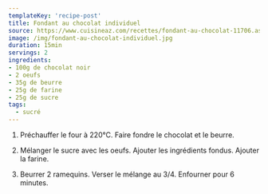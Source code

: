 ```yaml
---
templateKey: 'recipe-post'
title: Fondant au chocolat individuel
source: https://www.cuisineaz.com/recettes/fondant-au-chocolat-11706.aspx
image: /img/fondant-au-chocolat-individuel.jpg
duration: 15min
servings: 2
ingredients:
- 100g de chocolat noir
- 2 oeufs
- 35g de beurre
- 25g de farine
- 25g de sucre
tags:
  - sucré
---
```

1. Préchauffer le four à 220°C. Faire fondre le chocolat et le beurre. 

2. Mélanger le sucre avec les oeufs. Ajouter les ingrédients fondus. Ajouter la farine.

3. Beurrer 2 ramequins. Verser le mélange au 3/4. Enfourner pour 6 minutes.

